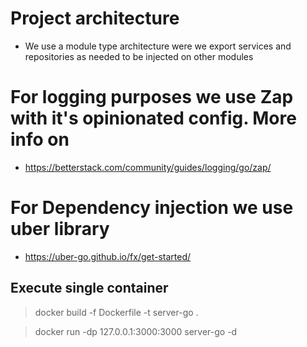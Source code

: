 # Project architecture

- We use a module type architecture were we export services and repositories as needed to be injected on other modules

# For logging purposes we use Zap with it's opinionated config. More info on

- https://betterstack.com/community/guides/logging/go/zap/

# For Dependency injection we use uber library

- https://uber-go.github.io/fx/get-started/

## Execute single container

> docker build -f Dockerfile -t server-go .

> docker run -dp 127.0.0.1:3000:3000 server-go -d
